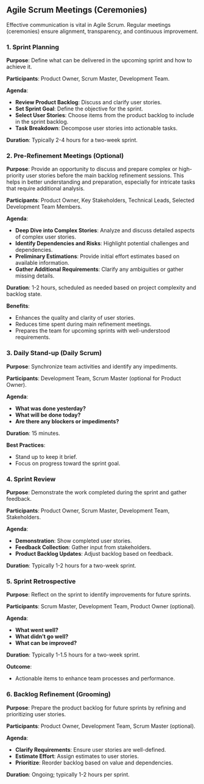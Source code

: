 ## Agile Scrum Meetings (Ceremonies)

Effective communication is vital in Agile Scrum. Regular meetings (ceremonies) ensure alignment, transparency, and continuous improvement.

### 1. Sprint Planning

**Purpose**: Define what can be delivered in the upcoming sprint and how to achieve it.

**Participants**: Product Owner, Scrum Master, Development Team.

**Agenda**:
- **Review Product Backlog**: Discuss and clarify user stories.
- **Set Sprint Goal**: Define the objective for the sprint.
- **Select User Stories**: Choose items from the product backlog to include in the sprint backlog.
- **Task Breakdown**: Decompose user stories into actionable tasks.

**Duration**: Typically 2-4 hours for a two-week sprint.

### 2. Pre-Refinement Meetings (Optional)

**Purpose**: Provide an opportunity to discuss and prepare complex or high-priority user stories before the main backlog refinement sessions. This helps in better understanding and preparation, especially for intricate tasks that require additional analysis.

**Participants**: Product Owner, Key Stakeholders, Technical Leads, Selected Development Team Members.

**Agenda**:
- **Deep Dive into Complex Stories**: Analyze and discuss detailed aspects of complex user stories.
- **Identify Dependencies and Risks**: Highlight potential challenges and dependencies.
- **Preliminary Estimations**: Provide initial effort estimates based on available information.
- **Gather Additional Requirements**: Clarify any ambiguities or gather missing details.

**Duration**: 1-2 hours, scheduled as needed based on project complexity and backlog state.

**Benefits**:
- Enhances the quality and clarity of user stories.
- Reduces time spent during main refinement meetings.
- Prepares the team for upcoming sprints with well-understood requirements.

### 3. Daily Stand-up (Daily Scrum)

**Purpose**: Synchronize team activities and identify any impediments.

**Participants**: Development Team, Scrum Master (optional for Product Owner).

**Agenda**:
- **What was done yesterday?**
- **What will be done today?**
- **Are there any blockers or impediments?**

**Duration**: 15 minutes.

**Best Practices**:
- Stand up to keep it brief.
- Focus on progress toward the sprint goal.

### 4. Sprint Review

**Purpose**: Demonstrate the work completed during the sprint and gather feedback.

**Participants**: Product Owner, Scrum Master, Development Team, Stakeholders.

**Agenda**:
- **Demonstration**: Show completed user stories.
- **Feedback Collection**: Gather input from stakeholders.
- **Product Backlog Updates**: Adjust backlog based on feedback.

**Duration**: Typically 1-2 hours for a two-week sprint.

### 5. Sprint Retrospective

**Purpose**: Reflect on the sprint to identify improvements for future sprints.

**Participants**: Scrum Master, Development Team, Product Owner (optional).

**Agenda**:
- **What went well?**
- **What didn’t go well?**
- **What can be improved?**

**Duration**: Typically 1-1.5 hours for a two-week sprint.

**Outcome**:
- Actionable items to enhance team processes and performance.

### 6. Backlog Refinement (Grooming)

**Purpose**: Prepare the product backlog for future sprints by refining and prioritizing user stories.

**Participants**: Product Owner, Development Team, Scrum Master (optional).

**Agenda**:
- **Clarify Requirements**: Ensure user stories are well-defined.
- **Estimate Effort**: Assign estimates to user stories.
- **Prioritize**: Reorder backlog based on value and dependencies.

**Duration**: Ongoing; typically 1-2 hours per sprint.